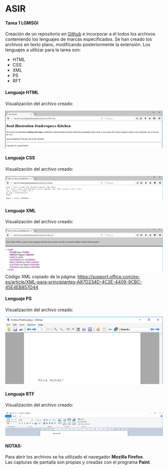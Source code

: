 # ASIR
#### Tarea 1 LGMSGI
Creación de un repositorio en [Github](www.github.com) e incorporar a él todos los archivos conteniendo los lenguajes de marcas especificados.
Se han creado los archivos en texto plano, modificando posteriormente la extensión.
Los lenguajes a utilizar para la tarea son:
* HTML
* CSS
* XML
* PS
* RFT

#### Lenguaje HTML

Visualización del archivo creado:

![HTML](html.png)

#### Lenguaje CSS

Visualización del archivo creado:

![CSS](css.png)

#### Lenguaje XML

Visualización del archivo creado:

![XML](xml.png)
Código XML copiado de la página: https://support.office.com/es-es/article/XML-para-principiantes-A87D234D-4C2E-4409-9CBC-45E4EB857D44

#### Lenguaje PS

Visualización del archivo creado:

![PS](ps.png)

#### Lenguaje RTF

Visualización del archivo creado:

![RTF](rtf.png)

#### NOTAS:

Para abrir los archivos se ha utilizado el navegador **Mozilla Firefox**.  
Las capturas de pantalla son propias y creadas con el programa **Paint**.
